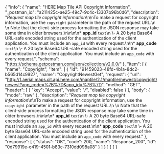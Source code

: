 {
  "info": {
    "name": "HERE Map Tile API Copyright Information",
    "_postman_id": "a211425c-ae25-49c7-9c4c-13307b96b0d6",
    "description": "*Request map tile copyright information*\n\nTo make a request for copyright information, use the `copyright` parameter in the path of the request URL.\n  \n  Note that the client-side process formatting the JSON response may take some time in older browsers.\n\n\n\n* **app_id**  `text`\n \\- A 20 byte Base64 URL-safe encoded string used for the authentication of the client application.    You must include an `app_id` with every request.\n\n* **app_code**  `text`\n \\- A 20 byte Base64 URL-safe encoded string used for the authentication of the client application.    You must include an `app_code` with every request.",
    "schema": "https://schema.getpostman.com/json/collection/v2.0.0/"
  },
  "item": [
    {
      "name": "Copyright",
      "item": [
        {
          "id": "91459023-48fd-4b1a-8dc2-b565d14c9927",
          "name": "CopyrightNewestGet",
          "request": {
            "url": "http://1.aerial.maps.cit.api.here.com/maptile/2.1/maptile/newest/copyright/newest?app_code=%7B%7D&app_id=%7B%7D",
            "method": "GET",
            "header": [
              {
                "key": "Accept",
                "value": "*/*",
                "disabled": false
              }
            ],
            "body": {
              "mode": "raw"
            },
            "description": "*Request map tile copyright information*\n\nTo make a request for copyright information, use the `copyright` parameter in the path of the request URL.\n  \n  Note that the client-side process formatting the JSON response may take some time in older browsers.\n\n\n\n* **app_id**  `text`\n \\- A 20 byte Base64 URL-safe encoded string used for the authentication of the client application.    You must include an `app_id` with every request.\n\n* **app_code**  `text`\n \\- A 20 byte Base64 URL-safe encoded string used for the authentication of the client application.    You must include an `app_code` with every request."
          },
          "response": [
            {
              "status": "OK",
              "code": 200,
              "name": "Response_200",
              "id": "0d79919e-c419-4501-b83c-7310dd098a08"
            }
          ]
        }
      ]
    }
  ]
}
